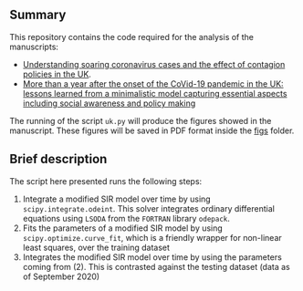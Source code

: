 ## Summary
 This repository contains the code required for the analysis of the manuscripts:
 * [Understanding soaring coronavirus cases and the effect of contagion policies in the UK](https://doi.org/10.1101/2021.01.30.21250822).
 * [More than a year after the onset of the CoVid-19 pandemic in the UK: lessons learned from a minimalistic model capturing essential aspects including social awareness and policy making]()

The running of the script `uk.py` will produce the figures showed in the manuscript.
These figures will be saved in PDF format inside the [figs](figs) folder.

## Brief description
The script here presented runs the following steps:

1. Integrate a modified SIR model over time by using `scipy.integrate.odeint`. This solver integrates ordinary differential equations using `LSODA` from the
    `FORTRAN` library `odepack`.
2. Fits the parameters of a modified SIR model by using `scipy.optimize.curve_fit`, which is a friendly wrapper for non-linear least squares, over the training dataset
3. Integrates the modified SIR model over time by using the parameters coming from (2). This is contrasted against the testing dataset (data as of September 2020) 
 